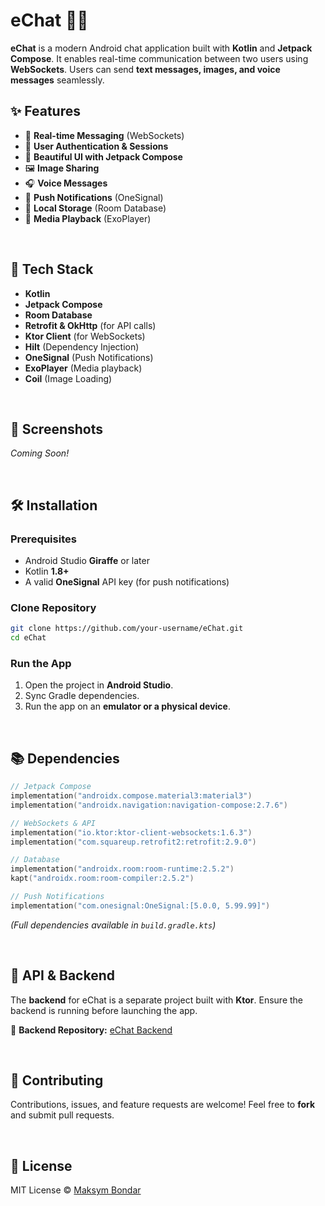 # eChat 📱💬

**eChat** is a modern Android chat application built with **Kotlin** and **Jetpack Compose**. It enables real-time communication between two users using **WebSockets**. Users can send **text messages, images, and voice messages** seamlessly.

## ✨ Features

- 💚 **Real-time Messaging** (WebSockets)
- 🔐 **User Authentication & Sessions**
- 🎨 **Beautiful UI with Jetpack Compose**
- 🖼️ **Image Sharing**
- 🎧 **Voice Messages**
- 🔔 **Push Notifications** (OneSignal)
- 📂 **Local Storage** (Room Database)
- 🎥 **Media Playback** (ExoPlayer)

&nbsp;

## 🔧 Tech Stack

- **Kotlin**
- **Jetpack Compose**
- **Room Database**
- **Retrofit & OkHttp** (for API calls)
- **Ktor Client** (for WebSockets)
- **Hilt** (Dependency Injection)
- **OneSignal** (Push Notifications)
- **ExoPlayer** (Media playback)
- **Coil** (Image Loading)

&nbsp;

## 📸 Screenshots

_Coming Soon!_

&nbsp;

## 🛠️ Installation

### Prerequisites
- Android Studio **Giraffe** or later
- Kotlin **1.8+**
- A valid **OneSignal** API key (for push notifications)

### Clone Repository
```sh
git clone https://github.com/your-username/eChat.git
cd eChat
```

### Run the App
1. Open the project in **Android Studio**.
2. Sync Gradle dependencies.
3. Run the app on an **emulator or a physical device**.

&nbsp;

## 📚 Dependencies

```kotlin
// Jetpack Compose
implementation("androidx.compose.material3:material3")
implementation("androidx.navigation:navigation-compose:2.7.6")

// WebSockets & API
implementation("io.ktor:ktor-client-websockets:1.6.3")
implementation("com.squareup.retrofit2:retrofit:2.9.0")

// Database
implementation("androidx.room:room-runtime:2.5.2")
kapt("androidx.room:room-compiler:2.5.2")

// Push Notifications
implementation("com.onesignal:OneSignal:[5.0.0, 5.99.99]")
```

*(Full dependencies available in `build.gradle.kts`)*

&nbsp;

## 💎 API & Backend

The **backend** for eChat is a separate project built with **Ktor**. Ensure the backend is running before launching the app.

🔗 **Backend Repository:** [eChat Backend](https://github.com/bondar7/eChat_backend) 

&nbsp;

## 🙏 Contributing

Contributions, issues, and feature requests are welcome! Feel free to **fork** and submit pull requests.

&nbsp;

## 📜 License

MIT License © [Maksym Bondar](https://github.com/your-username)

&nbsp;

